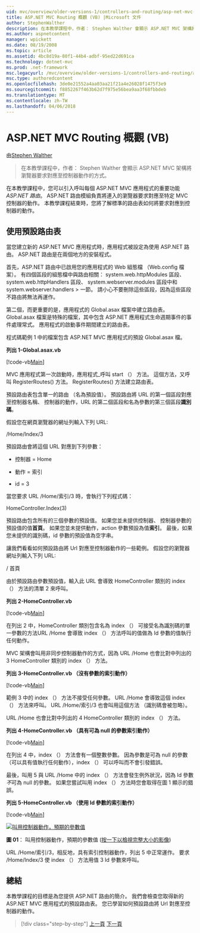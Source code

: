 ```yaml
---
uid: mvc/overview/older-versions-1/controllers-and-routing/asp-net-mvc-routing-overview-vb
title: ASP.NET MVC Routing 概觀 (VB) |Microsoft 文件
author: StephenWalther
description: 在本教學課程中，作者： Stephen Walther 會顯示 ASP.NET MVC 架構將瀏覽器要求對應至控制器動作的方式。
ms.author: aspnetcontent
manager: wpickett
ms.date: 08/19/2008
ms.topic: article
ms.assetid: 4bc8d19a-80f1-44b4-adbf-95ed22d691ca
ms.technology: dotnet-mvc
ms.prod: .net-framework
msc.legacyurl: /mvc/overview/older-versions-1/controllers-and-routing/asp-net-mvc-routing-overview-vb
msc.type: authoredcontent
ms.openlocfilehash: 3de0e21552a4aa03aa21f21a4e26028f1475f3e9
ms.sourcegitcommit: f8852267f463b62d7f975e56bea9aa3f68fbbdeb
ms.translationtype: MT
ms.contentlocale: zh-TW
ms.lasthandoff: 04/06/2018
---
```

<a name="aspnet-mvc-routing-overview-vb"></a>ASP.NET MVC Routing 概觀 (VB)
====================
由[Stephen Walther](https://github.com/StephenWalther)

> 在本教學課程中，作者： Stephen Walther 會顯示 ASP.NET MVC 架構將瀏覽器要求對應至控制器動作的方式。


在本教學課程中，您可以引入呼叫每個 ASP.NET MVC 應用程式的重要功能*ASP.NET 路由*。 ASP.NET 路由模組負責將連入的瀏覽器要求對應至特定 MVC 控制器的動作。 本教學課程結束時，您將了解標準的路由表如何將要求對應到控制器的動作。

## <a name="using-the-default-route-table"></a>使用預設路由表

當您建立新的 ASP.NET MVC 應用程式時，應用程式被設定為使用 ASP.NET 路由。 ASP.NET 路由是在兩個地方的安裝程式。

首先，ASP.NET 路由中已啟用您的應用程式的 Web 組態檔 （Web.config 檔案）。 有四個區段的組態檔中與路由相關： system.web.httpModules 區段、 system.web.httpHandlers 區段、 system.webserver.modules 區段中和 system.webserver.handlers > 一節。 請小心不要刪除這些區段，因為這些區段不路由將無法再運作。

第二個，而更重要的是，應用程式的 Global.asax 檔案中建立路由表。 Global.asax 檔案是特殊的檔案，其中包含 ASP.NET 應用程式生命週期事件的事件處理常式。 應用程式的啟動事件期間建立的路由表。

程式碼範例 1 中的檔案包含 ASP.NET MVC 應用程式的預設 Global.asax 檔。

**列出 1-Global.asax.vb**

[!code-vb[Main](asp-net-mvc-routing-overview-vb/samples/sample1.vb)]

MVC 應用程式第一次啟動時，應用程式\_呼叫 start （） 方法。 這個方法，又呼叫 RegisterRoutes() 方法。 RegisterRoutes() 方法建立路由表。

預設路由表包含單一的路由 （名為預設值）。 預設路由將 URL 的第一個區段對應至控制器名稱、 控制器的動作，URL 的第二個區段和名為參數的第三個區段**識別碼**。

假設您在網頁瀏覽器的網址列輸入下列 URL:

/Home/Index/3

預設路由會將這個 URL 對應到下列參數：

- 控制器 = Home

- 動作 = 索引

- id = 3

當您要求 URL /Home/索引/3 時，會執行下列程式碼：

HomeController.Index(3)

預設路由包含所有的三個參數的預設值。 如果您並未提供控制器、 控制器參數的預設值的值**首頁**。 如果您並未提供動作，action 參數預設為值**索引**。 最後，如果您未提供的識別碼，id 參數的預設值為空字串。

讓我們看看如何預設路由將 Url 對應至控制器動作的一些範例。 假設您的瀏覽器網址列輸入下列 URL:

/ 首頁

由於預設路由參數預設值，輸入此 URL 會導致 HomeController 類別的 index （） 方法的清單 2 來呼叫。

**列出 2-HomeController.vb**

[!code-vb[Main](asp-net-mvc-routing-overview-vb/samples/sample2.vb)]

在列出 2 中，HomeController 類別包含名為 index （） 可接受名為識別碼的單一參數的方法URL /Home 會導致 index （） 方法呼叫的值做為 Id 參數的值執行任何動作。

MVC 架構會叫用非同步控制器動作的方式，因為 URL /Home 也會比對中列出的 3 HomeController 類別的 index （） 方法。

**列出 3-HomeController.vb （沒有參數的索引動作）**

[!code-vb[Main](asp-net-mvc-routing-overview-vb/samples/sample3.vb)]

範例 3 中的 index （） 方法不接受任何參數。 URL /Home 會導致這個 index （） 方法來呼叫。 URL /Home/索引/3 也會叫用這個方法 （識別碼會被忽略）。

URL /Home 也會比對中列出的 4 HomeController 類別的 index （） 方法。

**列出 4-HomeController.vb （具有可為 null 的參數索引動作）**

[!code-vb[Main](asp-net-mvc-routing-overview-vb/samples/sample4.vb)]

在列出 4 中，index （） 方法會有一個整數參數。 因為參數是可為 null 的參數 （可以具有值執行任何動作），index （） 可以呼叫而不會引發錯誤。

最後，叫用 5 與 URL /Home 中的 index （） 方法會發生例外狀況，因為 Id 參數*不*可為 null 的參數。 如果您嘗試叫用 index （） 方法時您會取得在圖 1 顯示的錯誤。

**列出 5-HomeController.vb （使用 Id 參數的索引動作）**

[!code-vb[Main](asp-net-mvc-routing-overview-vb/samples/sample5.vb)]


[![叫用控制器動作，預期的參數值](asp-net-mvc-routing-overview-vb/_static/image1.jpg)](asp-net-mvc-routing-overview-vb/_static/image1.png)

**圖 01**： 叫用控制器動作，預期的參數值 ([按一下以檢視完整大小的影像](asp-net-mvc-routing-overview-vb/_static/image2.png))


URL /Home/索引/3，相反地，具有索引控制器動作，列出 5 中正常運作。 要求 /Home/Index/3 使 index （） 方法用值 3 Id 參數來呼叫。

## <a name="summary"></a>總結

本教學課程的目標是為您提供 ASP.NET 路由的簡介。 我們會檢查您取得新的 ASP.NET MVC 應用程式的預設路由表。 您已學習如何預設路由將 Url 對應至控制器的動作。

> [!div class="step-by-step"]
> [上一頁](creating-an-action-cs.md)
> [下一頁](understanding-action-filters-vb.md)
